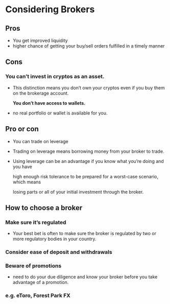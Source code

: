 # Considering Brokers

## Pros

* You get improved liquidity
* higher chance of getting your buy/sell orders fulfilled in a timely manner

## Cons

### You can’t invest in cryptos as an asset.

* This distinction means you don’t own your cryptos even if you buy them on the brokerage account.

  **You don’t have access to wallets.**

* no real portfolio or wallet is available for you.

## Pro or con

* You can trade on leverage
* Trading on leverage means borrowing money from your broker to trade.
* Using leverage can be an advantage if you know what you’re doing and you have

    high enough risk tolerance to be prepared for a worst-case scenario, which means

    losing parts or all of your initial investment through the broker.

## How to choose a broker

### Make sure it’s regulated

* Your best bet is often to make sure the broker is regulated by two or more regulatory bodies in your country. 

### Consider ease of deposit and withdrawals

### Beware of promotions

* need to do your due diligence and know your broker before you take advantage of a promotion.

### e.g. eToro, Forest Park FX

